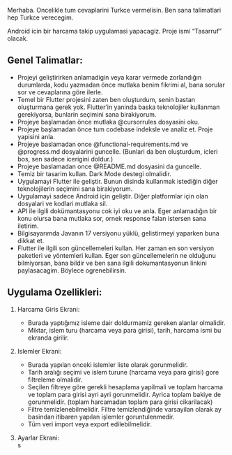 Merhaba. Oncelikle tum cevaplarini Turkce vermelisin. Ben sana talimatlari hep Turkce verecegim.

Android icin bir harcama takip uygulamasi yapacagiz. Proje ismi “Tasarruf” olacak.

## Genel Talimatlar:

- Projeyi geliştirirken anlamadigin veya karar vermede zorlandığın durumlarda, kodu yazmadan önce mutlaka benim fikrimi al, bana sorular sor ve cevaplarına göre ilerle.  
- Temel bir Flutter projesini zaten ben oluşturdum, senin bastan oluşturmana gerek yok. Flutter’in yaninda baska teknolojiler kullanman gerekiyorsa, bunlarin seçimini sana birakiyorum.  
- Projeye başlamadan önce mutlaka @cursorrules dosyasini oku.   
- Projeye başlamadan önce tum codebase indeksle ve analiz et. Proje yapisini anla.  
- Projeye baslamadan once @functional-requirements.md ve @progress.md dosyalarini guncelle. (Bunlari da ben oluşturdum, icleri bos, sen sadece icerigini doldur.)  
- Projeye baslamadan once @README.md dosyasini da guncelle.  
- Temiz bir tasarim kullan. Dark Mode destegi olmalidir.  
- Uygulamayi Flutter ile geliştir. Bunun disinda kullanmak istediğin diğer teknolojilerin seçimini sana birakiyorum.   
- Uygulamayi sadece Android için geliştir. Diğer platformlar için olan dosyalari ve kodlari mutlaka sil.  
- API ile ilgili dokümantasyonu cok iyi oku ve anla. Eger anlamadığın bir konu olursa bana mutlaka sor, ornek response falan istersen sana iletirim.  
- Bilgisayarımda Javanın 17 versiyonu yüklü, gelistirmeyi yaparken buna dikkat et.  
- Flutter ile ilgili son güncellemeleri kullan. Her zaman en son versiyon paketleri ve yöntemleri kullan. Eger son güncellemelerin ne olduğunu bilmiyorsan, bana bildir ve ben sana ilgili dokumantasyonun linkini paylasacagim. Böylece ogrenebilirsin.


  
## Uygulama Ozellikleri:

1. Harcama Giris Ekrani:

    * Burada yaptığımız isleme dair doldurmamiz gereken alanlar olmalidir.  
    * Miktar, islem turu (harcama veya para girisi), tarih, harcama ismi bu ekranda girilir.

2. Islemler Ekrani:

    * Burada yapılan onceki islemler liste olarak gorunmelidir.  
    * Tarih aralığı seçimi ve islem turune (harcama veya para girisi) gore filtreleme olmalidir.  
    * Seçilen filtreye göre gerekli hesaplama yapilmali ve toplam harcama ve toplam para girisi ayri ayri gorunmelidir. Ayrica toplam bakiye de gorunmelidir. (toplam harcamadan toplam para girisi cikarilacak)  
    * Filtre temizlenebilmelidir. Filtre temizlendiğinde varsayilan olarak ay basindan itibaren yapılan işlemler goruntulenmedir.  
    * Tüm veri import veya export edilebilmelidir.

3. Ayarlar Ekrani:  
s

	


